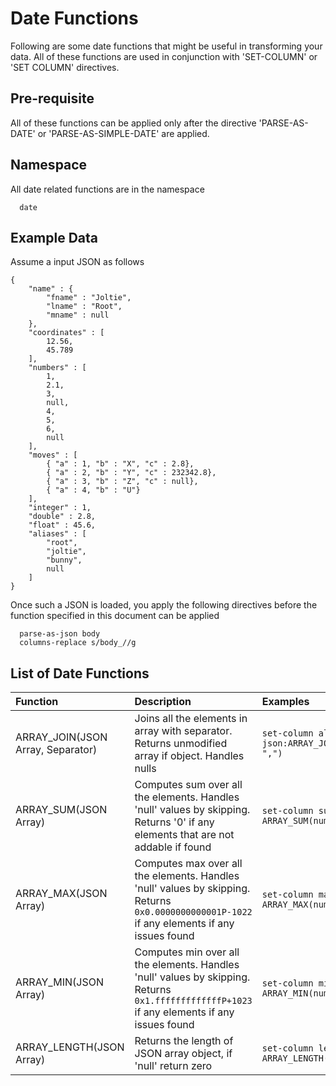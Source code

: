 # Date Functions

Following are some date functions that might be useful in transforming your data. All of
these functions are used in conjunction with 'SET-COLUMN' or 'SET COLUMN' directives.

## Pre-requisite
All of these functions can be applied only after the directive 'PARSE-AS-DATE' or
'PARSE-AS-SIMPLE-DATE' are applied.

## Namespace

All date related functions are in the namespace
```
  date
```

## Example Data

Assume a input JSON as follows

```
{
    "name" : {
        "fname" : "Joltie",
        "lname" : "Root",
        "mname" : null
    },
    "coordinates" : [
        12.56,
        45.789
    ],
    "numbers" : [
        1,
        2.1,
        3,
        null,
        4,
        5,
        6,
        null
    ],
    "moves" : [
        { "a" : 1, "b" : "X", "c" : 2.8},
        { "a" : 2, "b" : "Y", "c" : 232342.8},
        { "a" : 3, "b" : "Z", "c" : null},
        { "a" : 4, "b" : "U"}
    ],
    "integer" : 1,
    "double" : 2.8,
    "float" : 45.6,
    "aliases" : [
        "root",
        "joltie",
        "bunny",
        null
    ]
}
```

Once such a JSON is loaded, you apply the following directives before the function specified in this document can be applied
```
  parse-as-json body
  columns-replace s/body_//g
```

## List of Date Functions

| Function | Description | Examples |
| :------- | :---------- | :------- |
|ARRAY_JOIN(JSON Array, Separator)| Joins all the elements in array with separator. Returns unmodified array if object. Handles nulls | ```set-column alias_list json:ARRAY_JOIN(aliases, ",")``` |
|ARRAY_SUM(JSON Array)|Computes sum over all the elements. Handles 'null' values by skipping. Returns '0' if any elements that are not addable if found | ```set-column sum ARRAY_SUM(numbers)``` |
|ARRAY_MAX(JSON Array)|Computes max over all the elements. Handles 'null' values by skipping. Returns ```0x0.0000000000001P-1022``` if any elements if any issues found | ```set-column max ARRAY_MAX(numbers)``` |
|ARRAY_MIN(JSON Array)|Computes min over all the elements. Handles 'null' values by skipping. Returns ```0x1.fffffffffffffP+1023``` if any elements if any issues found | ```set-column min ARRAY_MIN(numbers)``` |
|ARRAY_LENGTH(JSON Array)|Returns the length of JSON array object, if 'null' return zero | ```set-column length ARRAY_LENGTH(numbers)```|



